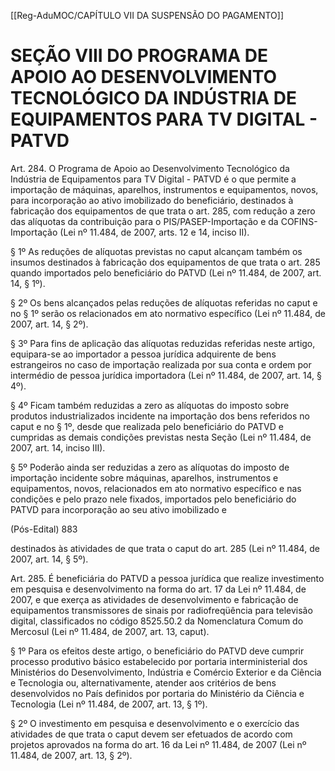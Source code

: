 [[Reg-AduMOC/CAPÍTULO VII DA SUSPENSÃO DO PAGAMENTO]]

# SEÇÃO VIII DO PROGRAMA DE APOIO AO DESENVOLVIMENTO TECNOLÓGICO DA INDÚSTRIA DE EQUIPAMENTOS PARA TV DIGITAL - PATVD

Art. 284. O Programa de Apoio ao Desenvolvimento
Tecnológico da Indústria de Equipamentos para TV Digital -
PATVD é o que permite a importação de máquinas,
aparelhos, instrumentos e equipamentos, novos, para
incorporação ao ativo imobilizado do beneficiário,
destinados à fabricação dos equipamentos de que trata o art.
285, com redução a zero das alíquotas da contribuição para
o PIS/PASEP-Importação e da COFINS-Importação (Lei nº
11.484, de 2007, arts. 12 e 14, inciso II).

§ 1º As reduções de alíquotas previstas no caput alcançam
também os insumos destinados à fabricação dos
equipamentos de que trata o art. 285 quando importados
pelo beneficiário do PATVD (Lei nº 11.484, de 2007, art. 14,
§ 1º).

§ 2º Os bens alcançados pelas reduções de alíquotas
referidas no caput e no § 1º serão os relacionados em ato
normativo específico (Lei nº 11.484, de 2007, art. 14, § 2º).

§ 3º Para fins de aplicação das alíquotas reduzidas referidas
neste artigo, equipara-se ao importador a pessoa jurídica
adquirente de bens estrangeiros no caso de importação
realizada por sua conta e ordem por intermédio de pessoa
jurídica importadora (Lei nº 11.484, de 2007, art. 14, § 4º).

§ 4º Ficam também reduzidas a zero as alíquotas do imposto
sobre produtos industrializados incidente na importação dos
bens referidos no caput e no § 1º, desde que realizada pelo
beneficiário do PATVD e cumpridas as demais condições
previstas nesta Seção (Lei nº 11.484, de 2007, art. 14, inciso
III).

§ 5º Poderão ainda ser reduzidas a zero as alíquotas do
imposto de importação incidente sobre máquinas,
aparelhos, instrumentos e equipamentos, novos,
relacionados em ato normativo específico e nas condições e
pelo prazo nele fixados, importados pelo beneficiário do
PATVD para incorporação ao seu ativo imobilizado e

(Pós-Edital)    883

destinados às atividades de que trata o caput do art. 285 (Lei
nº 11.484, de 2007, art. 14, § 5º).

Art. 285. É beneficiária do PATVD a pessoa jurídica que
realize investimento em pesquisa e desenvolvimento na
forma do art. 17 da Lei nº 11.484, de 2007, e que exerça as
atividades de desenvolvimento e fabricação de
equipamentos transmissores de sinais por radiofreqüência
para televisão digital, classificados no código 8525.50.2 da
Nomenclatura Comum do Mercosul (Lei nº 11.484, de 2007,
art. 13, caput).

§ 1º Para os efeitos deste artigo, o beneficiário do PATVD
deve cumprir processo produtivo básico estabelecido por
portaria interministerial dos Ministérios do
Desenvolvimento, Indústria e Comércio Exterior e da Ciência
e Tecnologia ou, alternativamente, atender aos critérios de
bens desenvolvidos no País definidos por portaria do
Ministério da Ciência e Tecnologia (Lei nº 11.484, de 2007,
art. 13, § 1º).

§ 2º O investimento em pesquisa e desenvolvimento e o
exercício das atividades de que trata o caput devem ser
efetuados de acordo com projetos aprovados na forma do
art. 16 da Lei nº 11.484, de 2007 (Lei nº 11.484, de 2007, art.
13, § 2º).